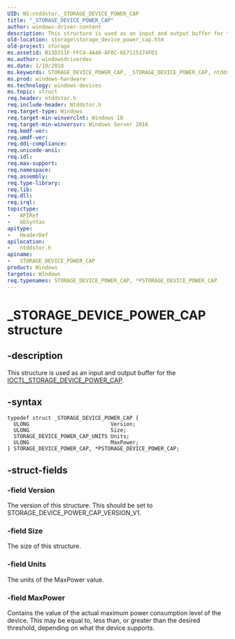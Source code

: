 ```yaml
---
UID: NS:ntddstor._STORAGE_DEVICE_POWER_CAP
title: "_STORAGE_DEVICE_POWER_CAP"
author: windows-driver-content
description: This structure is used as an input and output buffer for the IOCTL_STORAGE_DEVICE_POWER_CAP.
old-location: storage\storage_device_power_cap.htm
old-project: storage
ms.assetid: B13D311F-FFC4-4A40-AF0C-6E7115174FD1
ms.author: windowsdriverdev
ms.date: 1/10/2018
ms.keywords: STORAGE_DEVICE_POWER_CAP, _STORAGE_DEVICE_POWER_CAP, ntddstor/PSTORAGE_DEVICE_POWER_CAP, PSTORAGE_DEVICE_POWER_CAP, ntddstor/STORAGE_DEVICE_POWER_CAP, *PSTORAGE_DEVICE_POWER_CAP, storage.storage_device_power_cap, STORAGE_DEVICE_POWER_CAP structure [Storage Devices], PSTORAGE_DEVICE_POWER_CAP structure pointer [Storage Devices]
ms.prod: windows-hardware
ms.technology: windows-devices
ms.topic: struct
req.header: ntddstor.h
req.include-header: Ntddstor.h
req.target-type: Windows
req.target-min-winverclnt: Windows 10
req.target-min-winversvr: Windows Server 2016
req.kmdf-ver: 
req.umdf-ver: 
req.ddi-compliance: 
req.unicode-ansi: 
req.idl: 
req.max-support: 
req.namespace: 
req.assembly: 
req.type-library: 
req.lib: 
req.dll: 
req.irql: 
topictype:
-	APIRef
-	kbSyntax
apitype:
-	HeaderDef
apilocation:
-	ntddstor.h
apiname:
-	STORAGE_DEVICE_POWER_CAP
product: Windows
targetos: Windows
req.typenames: STORAGE_DEVICE_POWER_CAP, *PSTORAGE_DEVICE_POWER_CAP
---
```


# _STORAGE_DEVICE_POWER_CAP structure


## -description


This structure is used as an input and output buffer for the <a href="..\ntddstor\ni-ntddstor-ioctl_storage_device_power_cap.md">IOCTL_STORAGE_DEVICE_POWER_CAP</a>.


## -syntax


````
typedef struct _STORAGE_DEVICE_POWER_CAP {
  ULONG                          Version;
  ULONG                          Size;
  STORAGE_DEVICE_POWER_CAP_UNITS Units;
  ULONG                          MaxPower;
} STORAGE_DEVICE_POWER_CAP, *PSTORAGE_DEVICE_POWER_CAP;
````


## -struct-fields




### -field Version

The version of this structure. This should be set to STORAGE_DEVICE_POWER_CAP_VERSION_V1.


### -field Size

The size of this structure.


### -field Units

The units of the MaxPower value.


### -field MaxPower

Contains the value of the actual maximum power consumption level of the device. This may be equal to, less than, or greater than the desired threshold, depending on what the device supports.

